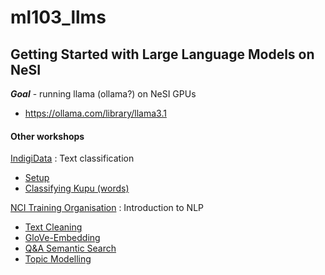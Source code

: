 # ml103_llms
## Getting Started with Large Language Models on NeSI

***Goal*** - running llama (ollama?) on NeSI GPUs
- https://ollama.com/library/llama3.1

#### Other workshops
[IndigiData](https://github.com/nicholson-consulting/indigidata_nlp_training/tree/main) : Text classification
- [Setup](https://github.com/nicholson-consulting/indigidata_nlp_training/blob/main/setup_instructions.ipynb)
- [Classifying Kupu (words)](https://github.com/nicholson-consulting/indigidata_nlp_training/blob/main/classifyingKupu.ipynb)

[NCI Training Organisation](https://github.com/NCI900-Training-Organisation/Introduction-to-NLP) : Introduction to NLP
- [Text Cleaning](https://github.com/NCI900-Training-Organisation/Introduction-to-NLP/blob/main/notebooks/1-Text_Cleaning.ipynb)
- [GloVe-Embedding](https://github.com/NCI900-Training-Organisation/Introduction-to-NLP/blob/main/notebooks/2-Glove-Embedding.ipynb)
- [Q&A Semantic Search](https://github.com/NCI900-Training-Organisation/Introduction-to-NLP/blob/main/notebooks/3-Q%26A_bert.ipynb)
- [Topic Modelling](https://github.com/NCI900-Training-Organisation/Introduction-to-NLP/blob/main/notebooks/4-Topic_Modelling.ipynb)

